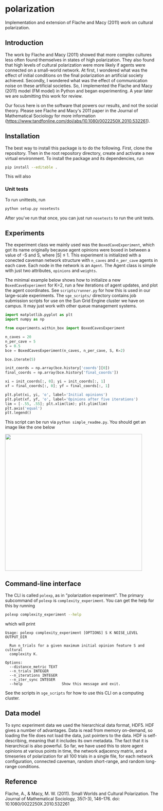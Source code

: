 # polarization

Implementation and extension of Flache and Macy (2011) work on cultural polarization.

## Introduction

The work by Flache and Macy (2011) showed that more complex cultures less often
found themselves in states of high polarization. They also found that high
levels of cultural polarization were more likely if agents were
connected on a small-world network. At first, I wondered what was the effect of
initial conditions on the final polarization an artificial society achieved.
Secondly, I wondered what was the effect of communication noise on these
artificial societies. So, I implemented the Flache and Macy (2011) model (FM 
model) in Python and began experimenting. A year later we are submitting 
this work for review.

Our focus here is on the software that powers our results, and not the social
theory. Please see Flache and Macy's 2011 paper in the Journal of Mathematical
Sociology for more information (https://www.tandfonline.com/doi/abs/10.1080/0022250X.2010.532261). 

## Installation

The best way to install this package is to do the following. First, clone
the repository. Then in the root repository directory, create and activate a
new virtual environment. To install the package and its dependencies, run

```bash
pip install --editable .
```

This will also 

### Unit tests

To run unittests, run 

```bash
python setup.py nosetests
```

After you've run that once, you can just run `nosetests` to run the unit tests.

## Experiments

The experiment class we mainly used was the `BoxedCaveExperiment`, which got
its name originally because agent opinions were boxed in between a value of
-S and S, where |S| ≤ 1. This experiment is initialized with a conected caveman
network structure with `n_caves` and `n_per_cave` agents in each cave. 
Each node in the network is an `Agent`. The Agent class is
simple with just two attributes, `opinions` and `weights`. 

The minimal example below
shows how to initialize a new `BoxedCaveExperiment` for K=2, run a few iterations of
agent updates, and plot the agent coordinates. See `scripts/runner.py` for
how this is used in our large-scale experiments. The `sge_scripts/` directory
contains job submission scripts for use on the Sun Grid Engine cluster we have
on campus. It may just work with other queue management systems.

```python
import matplotlib.pyplot as plt
import numpy as np

from experiments.within_box import BoxedCavesExperiment

n_caves = 20
n_per_cave = 5
S = 0.5
bce = BoxedCavesExperiment(n_caves, n_per_cave, S, K=2)

bce.iterate(5)

init_coords = np.array(bce.history['coords'][0])
final_coords = np.array(bce.history['final_coords'])

xi = init_coords[:, 0]; yi = init_coords[:, 1]
xf = final_coords[:, 0]; yf = final_coords[:, 1]

plt.plot(xi, yi, 'o', label='Initial opinions')
plt.plot(xf, yf, 'o', label='Opinions after five iterations')
lim = [-.55, .55]; plt.xlim(lim); plt.ylim(lim)
plt.axis('equal')
plt.legend()
```

This script can be run via `python simple_readme.py`. 
You should get an image like the one below

<img src="https://github.com/mt-digital/polarization/raw/master/simple_experiment.png" width="450">

## Command-line interface

The CLI is called `polexp`, as in "polarization experiment". The primary 
subcommand of `polexp` is `complexity_experiment`. You can get the help for
this by running

```bash
polexp complexity_experiment --help
```

which will print

```
Usage: polexp complexity_experiment [OPTIONS] S K NOISE_LEVEL OUTPUT_DIR

  Run n_trials for a given maximum initial opinion feature S and cultural
  complexity K.

Options:
  --distance_metric TEXT
  --n_trials INTEGER
  --n_iterations INTEGER
  --n_iter_sync INTEGER
  --help                  Show this message and exit.
```

See the scripts in `sge_scripts` for how to use this CLI on a computing cluster.

## Data model

To sync experiment data we used the hierarchical data format, HDF5. HDF gives
a number of advantages. Data is read from memory on-demand, so loading the
file does not load the data, just pointers to the data. HDF is self-describing,
meaning that it includes its own metadata. The fact that it is hierarchical
is also powerful. So far, we have used this to store agent opinions at
various points in time, the network adjacency matrix, and a timeseries of 
polarization for all 100 trials in a single file, for each network
configuration, connected caveman, random short-range, and random long-range
conditions.

## Reference

Flache, A., & Macy, M. W. (2011). Small Worlds and Cultural Polarization. The Journal of Mathematical Sociology, 35(1-3), 146–176. doi: 10.1080/0022250X.2010.532261
